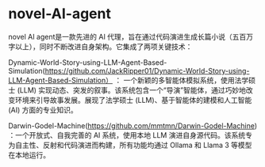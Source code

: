 # novel-AI-agent
novel AI agent是一款先进的 AI 代理，旨在通过代码演进生成长篇小说（五百万字以上），同时不断改进自身架构。它集成了两项关键技术：

Dynamic-World-Story-using-LLM-Agent-Based-Simulation(https://github.com/JackRipper01/Dynamic-World-Story-using-LLM-Agent-Based-Simulation） ： 一个新颖的多智能体模拟系统，使用法学硕士 (LLM) 实现动态、突发的叙事。该系统包含一个“导演”智能体，通过巧妙地改变环境来引导故事发展。展现了法学硕士 (LLM)、基于智能体的建模和人工智能 (AI) 方面的专业知识。

Darwin-Godel-Machine(https://github.com/mmtmn/Darwin-Godel-Machine) ：一个开放式、自我完善的 AI 系统，使用本地 LLM 演进自身源代码。该系统专为自主性、反射和代码演进而构建，所有功能均通过 Ollama 和 Llama 3 等模型在本地运行。 
